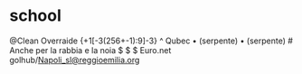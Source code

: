 # school
@Clean Overraide 
{+1[-3(256+-1):9]-3}
   ^  Qubec 
<secondo> • (serpente) • (serpente)
     # Anche per la rabbia e la noia
  $
  $
  $
   Euro.net golhub/Napoli_sl@reggioemilia.org
